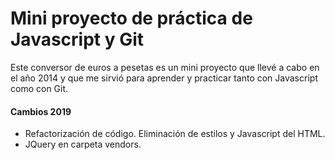 # Mini proyecto de práctica de Javascript y Git
Este conversor de euros a pesetas es un mini proyecto que llevé a cabo en el año 2014 y que me sirvió para aprender y practicar tanto con Javascript como con Git.

#### Cambios 2019

- Refactorización de código. Eliminación de estilos y Javascript del HTML.
- JQuery en carpeta vendors.
